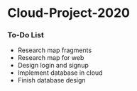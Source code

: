 # Cloud-Project-2020



### To-Do List
- Research map fragments
- Research map for web
- Design login and signup
- Implement database in cloud
- Finish database design




